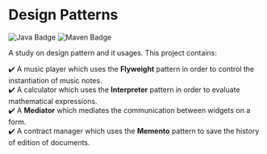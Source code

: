 # Design Patterns

![Java Badge](https://img.shields.io/badge/-Java-blue?style=flat-square&logo=java)
![Maven Badge](https://img.shields.io/badge/-Maven-C71A36?style=flat-square&logo=Apache%20Maven&logoColor=white)

A study on design pattern and it usages. 
This project contains:

:heavy_check_mark: A music player which uses the <b>Flyweight</b> pattern in order to control the instantiation of music notes.<br>
:heavy_check_mark: A calculator which uses the <b>Interpreter</b> pattern in order to evaluate mathematical expressions. <br>
:heavy_check_mark: A <b>Mediator</b> which mediates the communication between widgets on a form.<br>
:heavy_check_mark: A contract manager which uses the <b>Memento</b> pattern to save the history of edition of documents.
